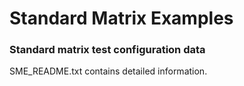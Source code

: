 # Standard Matrix Examples
### Standard matrix test configuration data

SME_README.txt contains detailed information.
